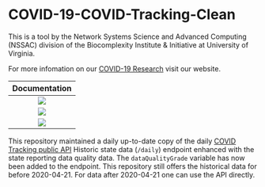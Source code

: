 # COVID-19-COVID-Tracking-Clean

This is a tool by the Network Systems Science and Advanced Computing (NSSAC) division of the Biocomplexity Institute & Initiative at University of Virginia.

For more infomation on our [COVID-19 Research](https://nssac.github.io/covid-19/index) visit our website.

| **Documentation** |
|:-----------------:|
| [![][dsi]][dsu]   | 
| [![][ddi]][ddu]   | 
| [![][li]][lu]     | 

[ddi]: https://img.shields.io/badge/docs-dev-blue?style=plastic
[ddu]: https://uva-bi-sdad.github.io/COVID_Tracking_Clean/dev/
[dsi]: https://img.shields.io/badge/docs-stable-blue?style=plastic
[dsu]: https://uva-bi-sdad.github.io/COVID_Tracking_Clean/stable/
[li]: https://img.shields.io/github/license/uva-bi-sdad/COVID_Tracking_Clean?style=plastic
[lu]: https://choosealicense.com/licenses/zlib/

[bsi]: https://github.com/uva-bi-sdad/COVID_Tracking_Clean/workflows/CI/badge.svg
[bsu]: https://github.com/uva-bi-sdad/COVID_Tracking_Clean/actions?workflow=CI
[croni]: https://github.com/uva-bi-sdad/COVID_Tracking_Clean/workflows/CRON/badge.svg
[cronu]: https://github.com/uva-bi-sdad/COVID_Tracking_Clean/actions?workflow=CRON

[codecovi]: https://codecov.io/gh/uva-bi-sdad/COVID_Tracking_Clean/branch/master/graph/badge.svg
[codecovu]: https://codecov.io/gh/uva-bi-sdad/COVID_Tracking_Clean

This repository maintained a daily up-to-date copy of the daily [COVID Tracking public API](https://covidtracking.com/api) Historic state data (`/daily`) endpoint enhanced with the state reporting data quality data. The `dataQualityGrade` variable has now been added to the endpoint. This repository still offers the historical data for before 2020-04-21. For data after 2020-04-21 one can use the API directly.
